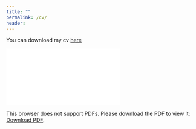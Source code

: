 ```yaml
---
title: ""
permalink: /cv/
header:
---
```


You can download my cv <a href="/images/CV_Riega_Esp.pdf" target="_blank">here</a>

<object data="/images/CV_Riega_Esp.pdf" type="application/pdf" width="700px" height="700px">
    <embed src="/images/CV_Riega_Esp.pdf">
        <p>This browser does not support PDFs. Please download the PDF to view it: <a href="/images/CV_Riega_Esp.pdf">Download PDF</a>.</p>
    </embed>
</object>
